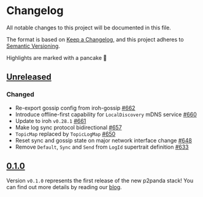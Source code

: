 # Changelog

All notable changes to this project will be documented in this file.

The format is based on [Keep a Changelog](https://keepachangelog.com/en/1.0.0/),
and this project adheres to [Semantic Versioning](https://semver.org/spec/v2.0.0.html).

Highlights are marked with a pancake 🥞

## [Unreleased]

### Changed

- Re-export gossip config from iroh-gossip [#662](https://github.com/p2panda/p2panda/pull/662)
- Introduce offline-first capability for `LocalDiscovery` mDNS service [#660](https://github.com/p2panda/p2panda/pull/660)
- Update to iroh `v0.28.1` [#661](https://github.com/p2panda/p2panda/pull/661)
- Make log sync protocol bidirectional [#657](https://github.com/p2panda/p2panda/pull/657)
- `TopicMap` replaced by `TopicLogMap` [#650](https://github.com/p2panda/p2panda/pull/650)
- Reset sync and gossip state on major network interface change [#648](https://github.com/p2panda/p2panda/pull/648)
- Remove `Default`, `Sync` and `Send` from `LogId` supertrait definition [#633](https://github.com/p2panda/p2panda/pull/633)

## [0.1.0]

Version `v0.1.0` represents the first release of the new p2panda stack! You can find out more details by reading our [blog](https://p2panda.org/2024/12/06/p2panda-release.html).

[unreleased]: https://github.com/p2panda/p2panda/compare/v0.1.0...HEAD
[0.1.0]: https://github.com/p2panda/p2panda/releases/tag/v0.1.0
